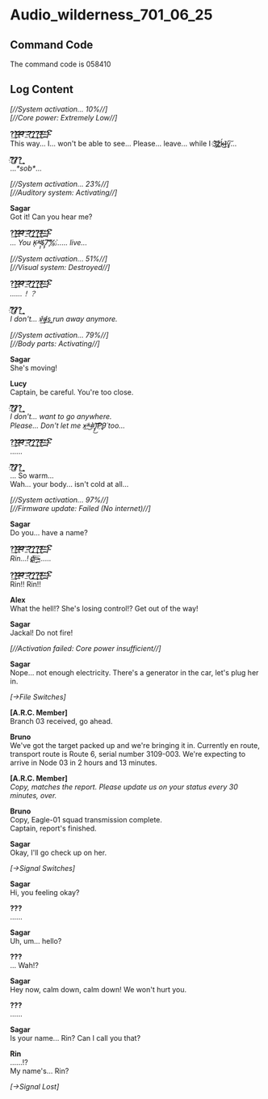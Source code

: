 # Audio_wilderness_701_06_25
## Command Code
The command code is 058410

## Log Content
*[//System activation… 10%//]<br>
[//Core power: Extremely Low//]*

**?́͢?̴͘͢͝?̶̶̴̕?̛́͡_̴̛?̨͜͝͝͞?͢͢͜͢?̀̀͢͞?̶҉͠_̨̛͘?̴͘͡**<br>
This way... I... won't be able to see... Please... leave... while I 3̡͝҉z̀҉͏̸͟ḱ̶̴͜)̧̛́v̡͠...

**?҉̕͜͞?̷̷̸́?͜͢**<br>
...*\*sob\**...

*[//System activation… 23%//]<br>
[//Auditory system: Activating//]*

**Sagar**<br>
Got it! Can you hear me?

**?́͢?̴͘͢͝?̶̶̴̕?̛́͡_̴̛?̨͜͝͝͞?͢͢͜͢?̀̀͢͞?̶҉͠_̨̛͘?̴͘͡**<br>
*... You K̶̨\*̴̷̧̧̕$̢̡͘7͝͏̧͘͠%҉̀…... live...*

*[//System activation... 51%//]<br>
[//Visual system: Destroyed//]*

**?́͢?̴͘͢͝?̶̶̴̕?̛́͡_̴̛?̨͜͝͝͞?͢͢͜͢?̀̀͢͞?̶҉͠_̨̛͘?̴͘͡**<br>
*……！？*

**?҉̕͜͞?̷̷̸́?͜͢**<br>
*I don't... v̸́͢͢d̴̷̷͢s̨͜ run away anymore.*

*[//System activation... 79%//]<br>
[//Body parts: Activating//]*

**Sagar**<br>
She's moving!

**Lucy**<br>
Captain, be careful. You're too close.

**?҉̕͜͞?̷̷̸́?͜͢**<br>
*I don't... want to go anywhere.<br>
Please... Don't let me x̶͟\*̴͜\#̢̡̀͘͜)͝͡P҉̧̨̛9̛̀ too...*

**?́͢?̴͘͢͝?̶̶̴̕?̛́͡_̴̛?̨͜͝͝͞?͢͢͜͢?̀̀͢͞?̶҉͠_̨̛͘?̴͘͡**<br>
......

**?҉̕͜͞?̷̷̸́?͜͢**<br>
... So warm...<br>
Wah... your body... isn't cold at all...

*[//System activation... 97%//]<br>
[//Firmware update: Failed (No internet)//]*

**Sagar**<br>
Do you... have a name?

**?́͢?̴͘͢͝?̶̶̴̕?̛́͡_̴̛?̨͜͝͝͞?͢͢͜͢?̀̀͢͞?̶҉͠_̨̛͘?̴͘͡**<br>
*Rin...! p̷͢͠҉҉=̵̷̴͘͟......*

**?́͢?̴͘͢͝?̶̶̴̕?̛́͡_̴̛?̨͜͝͝͞?͢͢͜͢?̀̀͢͞?̶҉͠_̨̛͘?̴͘͡**<br>
Rin!! Rin!!

**Alex**<br>
What the hell!? She's losing control!? Get out of the way!

**Sagar**<br>
Jackal! Do not fire!

*[//Activation failed: Core power insufficient//]*

**Sagar**<br>
Nope... not enough electricity. There's a generator in the car, let's plug her in.

*[→File Switches]*

**[A.R.C. Member]**<br>
Branch 03 received, go ahead.

**Bruno**<br>
We've got the target packed up and we're bringing it in. Currently en route, transport route is Route 6, serial number 3109\-003. We're expecting to arrive in Node 03 in 2 hours and 13 minutes.

**[A.R.C. Member]**<br>
*Copy, matches the report. Please update us on your status every 30 minutes, over.*

**Bruno**<br>
Copy, Eagle\-01 squad transmission complete.<br>
Captain, report's finished.

**Sagar**<br>
Okay, I'll go check up on her.

*[→Signal Switches]*

**Sagar**<br>
Hi, you feeling okay?

**???**<br>
......

**Sagar**<br>
Uh, um... hello?

**???**<br>
... Wah!?

**Sagar**<br>
Hey now, calm down, calm down! We won't hurt you.

**???**<br>
......

**Sagar**<br>
Is your name... Rin? Can I call you that?

**Rin**<br>
......!?<br>
My name's... Rin?

*[→Signal Lost]*